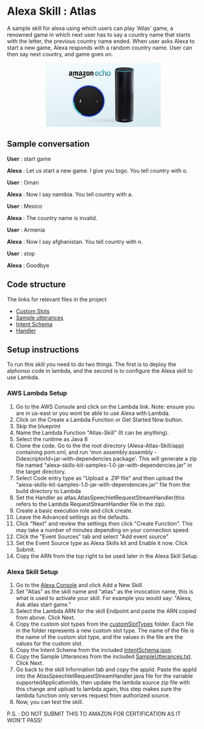 # Alexa Skill : Atlas

A sample skill for alexa using which users can play 'Atlas' game, a renowned game in which next user has to say a country name that starts with the letter, the previous country name ended. When user asks Alexa to start a new game, Alexa responds with a random country name. User can then say next country, and game goes on.

<p align="center"> <img src="app/image.jpg"> </p>


## Sample conversation

<b>User</b>  : start game

<b>Alexa</b> : Let us start a new game. I give you togo. You tell country with o.

<b>User</b>  : Oman

<b>Alexa</b> : Now I say namibia. You tell country with a.

<b>User</b>  : Mexico

<b>Alexa</b> : The country name is invalid.

<b>User</b>  : Armenia

<b>Alexa</b> : Now I say afghanistan. You tell country with n.

<b>User</b>  : stop

<b>Alexa</b> : Goodbye

## Code structure
The links for relevant files in the project
- [Custom Slots](app/src/main/java/atlas/speechAssets/customSlotTypes)
- [Sample utterances](app/src/main/java/atlas/speechAssets/SampleUtterances.txt)
- [Intent Schema](app/src/main/java/atlas/speechAssets/IntentSchema.json)
- [Handler](app/src/main/java/atlas/AtlasSpeechletRequestStreamHandler.java)

## Setup instructions
To run this skill you need to do two things. The first is to deploy the alphonso code in lambda, and the second is to configure the Alexa skill to use Lambda.

### AWS Lambda Setup
1. Go to the AWS Console and click on the Lambda link. Note: ensure you are in us-east or you wont be able to use Alexa with Lambda.
2. Click on the Create a Lambda Function or Get Started Now button.
3. Skip the blueprint
4. Name the Lambda Function "Atlas-Skill" (It can be anything).
5. Select the runtime as Java 8
6. Clone the code. Go to the the root directory (Alexa-Atlas-Skill/app) containing pom.xml, and run 'mvn assembly:assembly -DdescriptorId=jar-with-dependencies package'. This will generate a zip file named "alexa-skills-kit-samples-1.0-jar-with-dependencies.jar" in the target directory.
7. Select Code entry type as "Upload a .ZIP file" and then upload the "alexa-skills-kit-samples-1.0-jar-with-dependencies.jar" file from the build directory to Lambda
8. Set the Handler as atlas.AtlasSpeechletRequestStreamHandler(this refers to the Lambda RequestStreamHandler file in the zip).
9. Create a basic execution role and click create.
10. Leave the Advanced settings as the defaults.
11. Click "Next" and review the settings then click "Create Function". This may take a number of minutes depending on your connection speed
12. Click the "Event Sources" tab and select "Add event source"
13. Set the Event Source type as Alexa Skills kit and Enable it now. Click Submit.
14. Copy the ARN from the top right to be used later in the Alexa Skill Setup.

### Alexa Skill Setup
1. Go to the [Alexa Console](https://developer.amazon.com/edw/home.html) and click Add a New Skill.
2. Set "Atlas" as the skill name and "atlas" as the invocation name, this is what is used to activate your skill. For example you would say: "Alexa, Ask atlas start game."
3. Select the Lambda ARN for the skill Endpoint and paste the ARN copied from above. Click Next.
4. Copy the custom slot types from the [customSlotTypes](app/src/main/java/atlas/speechAssets/customSlotTypes) folder. Each file in the folder represents a new custom slot type. The name of the file is the name of the custom slot type, and the values in the file are the values for the custom slot.
5. Copy the Intent Schema from the included [IntentSchema.json](app/src/main/java/atlas/speechAssets/IntentSchema.json).
6. Copy the Sample Utterances from the included [SampleUtterances.txt](app/src/main/java/atlas/speechAssets/SampleUtterances.txt). Click Next.
7. Go back to the skill Information tab and copy the appId. Paste the appId into the AtlasSpeechletRequestStreamHandler.java file for the variable supportedApplicationIds, then update the lambda source zip file with this change and upload to lambda again, this step makes sure the lambda function only serves request from authorized source.
8. Now, you can test the skill.

P.S. : DO NOT SUBMIT THIS TO AMAZON FOR CERTIFICATION AS IT WON'T PASS!
